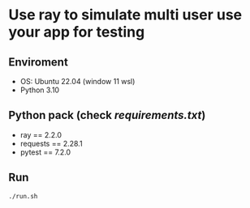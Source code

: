 # Use ray to simulate multi user use your app for testing
## Enviroment
- OS: Ubuntu 22.04 (window 11 wsl)
- Python 3.10

## Python pack (check *requirements.txt*)
- ray == 2.2.0
- requests == 2.28.1
- pytest == 7.2.0

## Run
```
./run.sh
```

